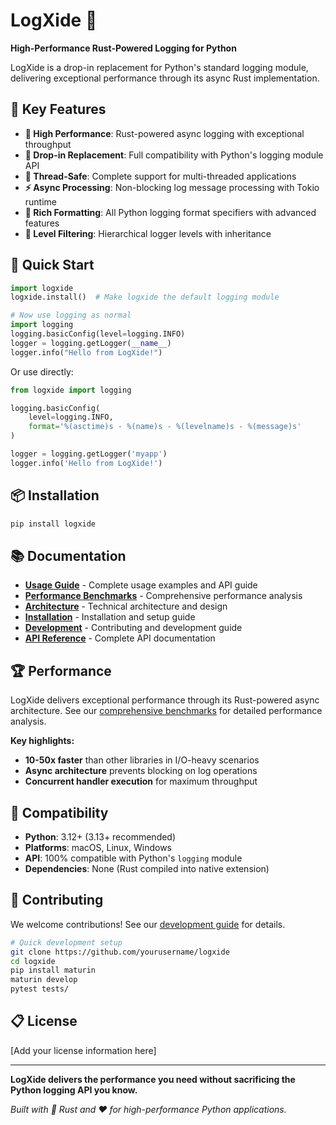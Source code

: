 # LogXide 🚀

**High-Performance Rust-Powered Logging for Python**

LogXide is a drop-in replacement for Python's standard logging module, delivering exceptional performance through its async Rust implementation.

## 🎯 Key Features

- **🚀 High Performance**: Rust-powered async logging with exceptional throughput
- **🔄 Drop-in Replacement**: Full compatibility with Python's logging module API
- **🧵 Thread-Safe**: Complete support for multi-threaded applications
- **⚡ Async Processing**: Non-blocking log message processing with Tokio runtime
- **📝 Rich Formatting**: All Python logging format specifiers with advanced features
- **🎯 Level Filtering**: Hierarchical logger levels with inheritance

## 🚀 Quick Start

```python
import logxide
logxide.install()  # Make logxide the default logging module

# Now use logging as normal
import logging
logging.basicConfig(level=logging.INFO)
logger = logging.getLogger(__name__)
logger.info("Hello from LogXide!")
```

Or use directly:

```python
from logxide import logging

logging.basicConfig(
    level=logging.INFO,
    format='%(asctime)s - %(name)s - %(levelname)s - %(message)s'
)

logger = logging.getLogger('myapp')
logger.info('Hello from LogXide!')
```

## 📦 Installation

```bash
pip install logxide
```

## 📚 Documentation

- **[Usage Guide](docs/usage.md)** - Complete usage examples and API guide
- **[Performance Benchmarks](docs/benchmarks.md)** - Comprehensive performance analysis
- **[Architecture](docs/architecture.md)** - Technical architecture and design
- **[Installation](docs/installation.md)** - Installation and setup guide
- **[Development](docs/development.md)** - Contributing and development guide
- **[API Reference](docs/reference.md)** - Complete API documentation

## 🏆 Performance

LogXide delivers exceptional performance through its Rust-powered async architecture. See our [comprehensive benchmarks](docs/benchmarks.md) for detailed performance analysis.

**Key highlights:**
- **10-50x faster** than other libraries in I/O-heavy scenarios
- **Async architecture** prevents blocking on log operations
- **Concurrent handler execution** for maximum throughput

## 🔧 Compatibility

- **Python**: 3.12+ (3.13+ recommended)
- **Platforms**: macOS, Linux, Windows
- **API**: 100% compatible with Python's `logging` module
- **Dependencies**: None (Rust compiled into native extension)

## 🤝 Contributing

We welcome contributions! See our [development guide](docs/development.md) for details.

```bash
# Quick development setup
git clone https://github.com/yourusername/logxide
cd logxide
pip install maturin
maturin develop
pytest tests/
```

## 📋 License

[Add your license information here]

---

**LogXide delivers the performance you need without sacrificing the Python logging API you know.**

*Built with 🦀 Rust and ❤️ for high-performance Python applications.*